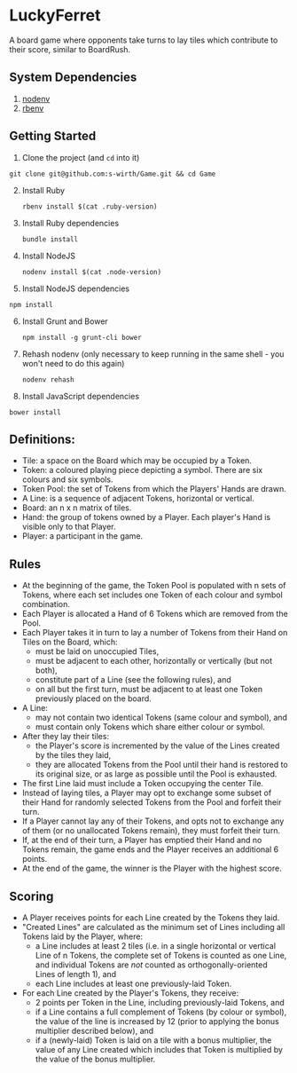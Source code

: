 # LuckyFerret

A board game where opponents take turns to lay tiles which contribute to their
score, similar to BoardRush.

## System Dependencies

1. [nodenv](https://github.com/OiNutter/nodenv#basic-github-checkout)
2. [rbenv](https://github.com/sstephenson/rbenv#homebrew-on-mac-os-x)

## Getting Started

1. Clone the project (and `cd` into it)

  `git clone git@github.com:s-wirth/Game.git && cd Game`

2. Install Ruby

   `rbenv install $(cat .ruby-version)`

4. Install Ruby dependencies

   `bundle install`

3. Install NodeJS

   `nodenv install $(cat .node-version)`

5. Install NodeJS dependencies

  `npm install`

6. Install Grunt and Bower

   `npm install -g grunt-cli bower`

7. Rehash nodenv (only necessary to keep running in the same shell - you won't need to do this again)

   `nodenv rehash`

6. Install JavaScript dependencies

  `bower install`

## Definitions:

- Tile: a space on the Board which may be occupied by a Token.
- Token: a coloured playing piece depicting a symbol. There are six colours and six symbols.
- Token Pool: the set of Tokens from which the Players' Hands are drawn.
- A Line: is a sequence of adjacent Tokens, horizontal or vertical.
- Board: an n x n matrix of tiles.
- Hand: the group of tokens owned by a Player. Each player's Hand is visible only to that Player.
- Player: a participant in the game.

## Rules
  - At the beginning of the game, the Token Pool is populated with n sets of Tokens, where each set includes one Token of each colour and symbol combination.
  - Each Player is allocated a Hand of 6 Tokens which are removed from the Pool.
  - Each Player takes it in turn to lay a number of Tokens from their Hand on Tiles on the Board, which:
    - must be laid on unoccupied Tiles,
    - must be adjacent to each other, horizontally or vertically (but not both),
    - constitute part of a Line (see the following rules), and
    - on all but the first turn, must be adjacent to at least one Token previously placed on the board.
  - A Line:
    - may not contain two identical Tokens (same colour and symbol), and
    - must contain only Tokens which share either colour or symbol.
  - After they lay their tiles:
    - the Player's score is incremented by the value of the Lines created by the tiles they laid,
    - they are allocated Tokens from the Pool until their hand is restored to its original size, or as large as possible until the Pool is exhausted.
  - The first Line laid must include a Token occupying the center Tile.
  - Instead of laying tiles, a Player may opt to exchange some subset of their Hand for randomly selected Tokens from the Pool and forfeit their turn.
  - If a Player cannot lay any of their Tokens, and opts not to exchange any of them (or no unallocated Tokens remain), they must forfeit their turn.
  - If, at the end of their turn, a Player has emptied their Hand and no Tokens remain, the game ends and the Player receives an additional 6 points.
  - At the end of the game, the winner is the Player with the highest score.

## Scoring
  - A Player receives points for each Line created by the Tokens they laid.
  - "Created Lines" are calculated as the minimum set of Lines including all Tokens laid by the Player, where:
    - a Line includes at least 2 tiles (i.e. in a single horizontal or vertical Line of n Tokens, the complete set of Tokens is counted as one Line, and individual Tokens are *not* counted as orthogonally-oriented Lines of length 1), and
    - each Line includes at least one previously-laid Token.
  - For each Line created by the Player's Tokens, they receive:
    - 2 points per Token in the Line, including previously-laid Tokens, and
    - if a Line contains a full complement of Tokens (by colour or symbol), the value of the line is increased by 12 (prior to applying the bonus multiplier described below), and
    - if a (newly-laid) Token is laid on a tile with a bonus multiplier, the value of any Line created which includes that Token is multiplied by the value of the bonus multiplier.

